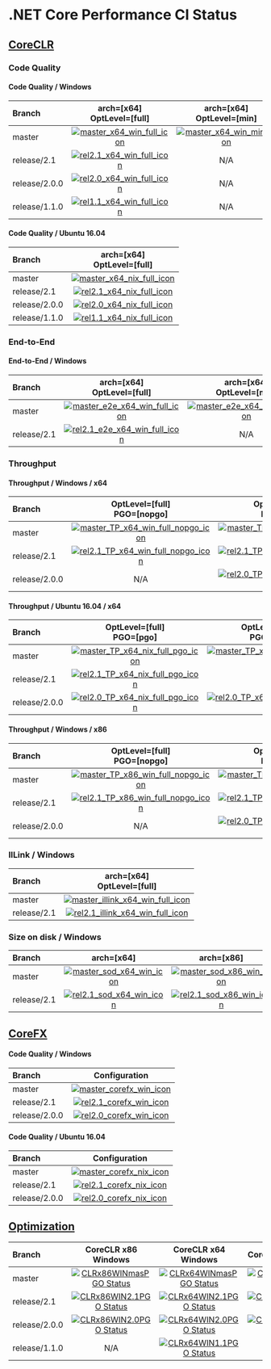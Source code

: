 # .NET Core Performance CI Status

## [CoreCLR](https://github.com/dotnet/coreclr)

### Code Quality

[//]: # (https://ci2.dot.net/job/dotnet_coreclr/job/perf/job/master/job/perf_Ubuntu16.04/lastCompletedBuild/buildTimestamp)

#### Code Quality / Windows

| Branch        | arch=[x64]<br>OptLevel=[full]                      | arch=[x64]<br>OptLevel=[min]                     | arch=[x86]<br>OptLevel=[full]                      | arch=[x86]<br>OptLevel=[min]                     |
| :------------ | :------------------------------------------------: | :----------------------------------------------: | :------------------------------------------------: | :----------------------------------------------: |
| master        | [![master_x64_win_full_icon]][master_x64_win_full] | [![master_x64_win_min_icon]][master_x64_win_min] | [![master_x86_win_full_icon]][master_x86_win_full] | [![master_x86_win_min_icon]][master_x86_win_min] |
| release/2.1   | [![rel2.1_x64_win_full_icon]][rel2.1_x64_win_full] | N/A                                              | [![rel2.1_x86_win_full_icon]][rel2.1_x86_win_full] | N/A                                              |
| release/2.0.0 | [![rel2.0_x64_win_full_icon]][rel2.0_x64_win_full] | N/A                                              | [![rel2.0_x86_win_full_icon]][rel2.0_x86_win_full] | N/A                                              |
| release/1.1.0 | [![rel1.1_x64_win_full_icon]][rel1.1_x64_win_full] | N/A                                              | [![rel1.1_x86_win_full_icon]][rel1.1_x86_win_full] | N/A                                              |

#### Code Quality / Ubuntu 16.04

| Branch        | arch=[x64]<br>OptLevel=[full]                      |
| :------------ | :------------------------------------------------: |
| master        | [![master_x64_nix_full_icon]][master_x64_nix_full] |
| release/2.1   | [![rel2.1_x64_nix_full_icon]][rel2.1_x64_nix_full] |
| release/2.0.0 | [![rel2.0_x64_nix_full_icon]][rel2.0_x64_nix_full] |
| release/1.1.0 | [![rel1.1_x64_nix_full_icon]][rel1.1_x64_nix_full] |

[//]: # (These are the x64 links)
[master_x64_nix_full]:                  https://ci2.dot.net/job/dotnet_coreclr/job/perf/job/master/job/perf_Ubuntu16.04/lastCompletedBuild/
[master_x64_nix_full_icon]:             https://ci2.dot.net/job/dotnet_coreclr/job/perf/job/master/job/perf_Ubuntu16.04/lastCompletedBuild/badge/icon (Run Status)
[master_x64_win_full]:                  https://ci2.dot.net/job/dotnet_coreclr/job/perf/job/master/job/perf_perflab_Windows_NT_x64_full_opt_ryujit/lastCompletedBuild/
[master_x64_win_full_icon]:             https://ci2.dot.net/job/dotnet_coreclr/job/perf/job/master/job/perf_perflab_Windows_NT_x64_full_opt_ryujit/lastCompletedBuild/badge/icon (Run Status)
[master_x64_win_min]:                   https://ci2.dot.net/job/dotnet_coreclr/job/perf/job/master/job/perf_perflab_Windows_NT_x64_min_opt_ryujit/lastCompletedBuild/
[master_x64_win_min_icon]:              https://ci2.dot.net/job/dotnet_coreclr/job/perf/job/master/job/perf_perflab_Windows_NT_x64_min_opt_ryujit/lastCompletedBuild/badge/icon (Run Status)
[rel2.1_x64_nix_full]:                  https://ci2.dot.net/job/dotnet_coreclr/job/perf/job/release_2.1/job/perf_Ubuntu16.04/lastCompletedBuild/
[rel2.1_x64_nix_full_icon]:             https://ci2.dot.net/job/dotnet_coreclr/job/perf/job/release_2.1/job/perf_Ubuntu16.04/lastCompletedBuild/badge/icon (Run Status)
[rel2.1_x64_win_full]:                  https://ci2.dot.net/job/dotnet_coreclr/job/perf/job/release_2.1/job/perf_perflab_Windows_NT_x64_full_opt_ryujit/lastCompletedBuild/
[rel2.1_x64_win_full_icon]:             https://ci2.dot.net/job/dotnet_coreclr/job/perf/job/release_2.1/job/perf_perflab_Windows_NT_x64_full_opt_ryujit/lastCompletedBuild/badge/icon (Run Status)
[rel2.0_x64_nix_full]:                  https://ci2.dot.net/job/dotnet_coreclr/job/perf/job/release_2.0.0/job/perf_Ubuntu16.04/lastCompletedBuild/
[rel2.0_x64_nix_full_icon]:             https://ci2.dot.net/job/dotnet_coreclr/job/perf/job/release_2.0.0/job/perf_Ubuntu16.04/lastCompletedBuild/badge/icon (Run Status)
[rel2.0_x64_win_full]:                  https://ci2.dot.net/job/dotnet_coreclr/job/perf/job/release_2.0.0/job/perf_perflab_Windows_NT_x64/lastCompletedBuild/
[rel2.0_x64_win_full_icon]:             https://ci2.dot.net/job/dotnet_coreclr/job/perf/job/release_2.0.0/job/perf_perflab_Windows_NT_x64/lastCompletedBuild/badge/icon (Run Status)
[rel1.1_x64_nix_full]:                  https://ci2.dot.net/job/dotnet_coreclr/job/perf/job/release_1.1.0/job/perf_Ubuntu16.04/lastCompletedBuild/
[rel1.1_x64_nix_full_icon]:             https://ci2.dot.net/job/dotnet_coreclr/job/perf/job/release_1.1.0/job/perf_Ubuntu16.04/lastCompletedBuild/badge/icon (Run Status)
[rel1.1_x64_win_full]:                  https://ci2.dot.net/job/dotnet_coreclr/job/perf/job/release_1.1.0/job/perf_perflab_Windows_NT_x64/lastCompletedBuild/
[rel1.1_x64_win_full_icon]:             https://ci2.dot.net/job/dotnet_coreclr/job/perf/job/release_1.1.0/job/perf_perflab_Windows_NT_x64/lastCompletedBuild/badge/icon (Run Status)

[//]: # (These are the x86 links)
[master_x86_win_full]:                  https://ci2.dot.net/job/dotnet_coreclr/job/perf/job/master/job/perf_perflab_Windows_NT_x86_full_opt_ryujit/lastCompletedBuild/
[master_x86_win_full_icon]:             https://ci2.dot.net/job/dotnet_coreclr/job/perf/job/master/job/perf_perflab_Windows_NT_x86_full_opt_ryujit/lastCompletedBuild/badge/icon (Run Status)
[master_x86_win_min]:                   https://ci2.dot.net/job/dotnet_coreclr/job/perf/job/master/job/perf_perflab_Windows_NT_x86_min_opt_ryujit/lastCompletedBuild/
[master_x86_win_min_icon]:              https://ci2.dot.net/job/dotnet_coreclr/job/perf/job/master/job/perf_perflab_Windows_NT_x86_min_opt_ryujit/lastCompletedBuild/badge/icon (Run Status)
[rel2.1_x86_win_full]:                  https://ci2.dot.net/job/dotnet_coreclr/job/perf/job/release_2.1/job/perf_perflab_Windows_NT_x86_full_opt_ryujit/lastCompletedBuild/
[rel2.1_x86_win_full_icon]:             https://ci2.dot.net/job/dotnet_coreclr/job/perf/job/release_2.1/job/perf_perflab_Windows_NT_x86_full_opt_ryujit/lastCompletedBuild/badge/icon (Run Status)
[rel2.0_x86_win_full]:                  https://ci2.dot.net/job/dotnet_coreclr/job/perf/job/release_2.0.0/job/perf_perflab_Windows_NT_x86/lastCompletedBuild/
[rel2.0_x86_win_full_icon]:             https://ci2.dot.net/job/dotnet_coreclr/job/perf/job/release_2.0.0/job/perf_perflab_Windows_NT_x86/lastCompletedBuild/badge/icon (Run Status)
[rel1.1_x86_win_full]:                  https://ci2.dot.net/job/dotnet_coreclr/job/perf/job/release_1.1.0/job/perf_perflab_Windows_NT_x86/lastCompletedBuild/
[rel1.1_x86_win_full_icon]:             https://ci2.dot.net/job/dotnet_coreclr/job/perf/job/release_1.1.0/job/perf_perflab_Windows_NT_x86/lastCompletedBuild/badge/icon (Run Status)

### End-to-End

#### End-to-End / Windows

| Branch      | arch=[x64]<br>OptLevel=[full]                              | arch=[x64]<br>OptLevel=[min]                             | arch=[x64]<br>OptLevel=[tiered]                                | arch=[x86]<br>OptLevel=[full]                              | arch=[x86]<br>OptLevel=[min]                             | arch=[x86]<br>OptLevel=[tiered]                                |
| :---------- | :--------------------------------------------------------: | :------------------------------------------------------: | :------------------------------------------------------------: | :--------------------------------------------------------: | :------------------------------------------------------: | :------------------------------------------------------------: |
| master      | [![master_e2e_x64_win_full_icon]][master_e2e_x64_win_full] | [![master_e2e_x64_win_min_icon]][master_e2e_x64_win_min] | [![master_e2e_x64_win_tiered_icon]][master_e2e_x64_win_tiered] | [![master_e2e_x86_win_full_icon]][master_e2e_x86_win_full] | [![master_e2e_x86_win_min_icon]][master_e2e_x86_win_min] | [![master_e2e_x86_win_tiered_icon]][master_e2e_x86_win_tiered] |
| release/2.1 | [![rel2.1_e2e_x64_win_full_icon]][rel2.1_e2e_x64_win_full] | N/A                                                      | N/A                                                            | [![rel2.1_e2e_x86_win_full_icon]][rel2.1_e2e_x86_win_full] | N/A                                                      | N/A                                                            |

[//]: # (These are the x64 links)
[master_e2e_x64_win_full]:              https://ci2.dot.net/job/dotnet_coreclr/job/perf/job/master/job/perf_scenarios_Windows_NT_x64_full_opt_ryujit/lastCompletedBuild/
[master_e2e_x64_win_full_icon]:         https://ci2.dot.net/job/dotnet_coreclr/job/perf/job/master/job/perf_scenarios_Windows_NT_x64_full_opt_ryujit/lastCompletedBuild/badge/icon (Run Status)
[master_e2e_x64_win_min]:               https://ci2.dot.net/job/dotnet_coreclr/job/perf/job/master/job/perf_scenarios_Windows_NT_x64_min_opt_ryujit/lastCompletedBuild/
[master_e2e_x64_win_min_icon]:          https://ci2.dot.net/job/dotnet_coreclr/job/perf/job/master/job/perf_scenarios_Windows_NT_x64_min_opt_ryujit/lastCompletedBuild/badge/icon (Run Status)
[master_e2e_x64_win_tiered]:            https://ci2.dot.net/job/dotnet_coreclr/job/perf/job/master/job/perf_scenarios_Windows_NT_x64_tiered_ryujit/lastCompletedBuild/
[master_e2e_x64_win_tiered_icon]:       https://ci2.dot.net/job/dotnet_coreclr/job/perf/job/master/job/perf_scenarios_Windows_NT_x64_tiered_ryujit/lastCompletedBuild/badge/icon (Run Status)
[rel2.1_e2e_x64_win_full]:              https://ci2.dot.net/job/dotnet_coreclr/job/perf/job/release_2.1/job/perf_scenarios_Windows_NT_x64_full_opt_ryujit/lastCompletedBuild/
[rel2.1_e2e_x64_win_full_icon]:         https://ci2.dot.net/job/dotnet_coreclr/job/perf/job/release_2.1/job/perf_scenarios_Windows_NT_x64_full_opt_ryujit/lastCompletedBuild/badge/icon (Run Status)

[//]: # (These are the x86 links)
[master_e2e_x86_win_full]:              https://ci2.dot.net/job/dotnet_coreclr/job/perf/job/master/job/perf_scenarios_Windows_NT_x86_full_opt_ryujit/lastCompletedBuild/
[master_e2e_x86_win_full_icon]:         https://ci2.dot.net/job/dotnet_coreclr/job/perf/job/master/job/perf_scenarios_Windows_NT_x86_full_opt_ryujit/lastCompletedBuild/badge/icon (Run Status)
[master_e2e_x86_win_min]:               https://ci2.dot.net/job/dotnet_coreclr/job/perf/job/master/job/perf_scenarios_Windows_NT_x86_min_opt_ryujit/lastCompletedBuild/
[master_e2e_x86_win_min_icon]:          https://ci2.dot.net/job/dotnet_coreclr/job/perf/job/master/job/perf_scenarios_Windows_NT_x86_min_opt_ryujit/lastCompletedBuild/badge/icon (Run Status)
[master_e2e_x86_win_tiered]:            https://ci2.dot.net/job/dotnet_coreclr/job/perf/job/master/job/perf_scenarios_Windows_NT_x86_tiered_ryujit/lastCompletedBuild/
[master_e2e_x86_win_tiered_icon]:       https://ci2.dot.net/job/dotnet_coreclr/job/perf/job/master/job/perf_scenarios_Windows_NT_x86_tiered_ryujit/lastCompletedBuild/badge/icon (Run Status)
[rel2.1_e2e_x86_win_full]:              https://ci2.dot.net/job/dotnet_coreclr/job/perf/job/release_2.1/job/perf_scenarios_Windows_NT_x86_full_opt_ryujit/lastCompletedBuild/
[rel2.1_e2e_x86_win_full_icon]:         https://ci2.dot.net/job/dotnet_coreclr/job/perf/job/release_2.1/job/perf_scenarios_Windows_NT_x86_full_opt_ryujit/lastCompletedBuild/badge/icon (Run Status)

### Throughput

#### Throughput / Windows / x64

| Branch        | OptLevel=[full]<br>PGO=[nopgo]                                       | OptLevel=[full]<br>PGO=[pgo]                                     | OptLevel=[min]<br>PGO=[nopgo]                                      | OptLevel=[min]<br>PGO=[pgo]                                    |
| :------------ | :------------------------------------------------------------------: | :--------------------------------------------------------------: | :----------------------------------------------------------------: | :------------------------------------------------------------: |
| master        | [![master_TP_x64_win_full_nopgo_icon]][master_TP_x64_win_full_nopgo] | [![master_TP_x64_win_full_pgo_icon]][master_TP_x64_win_full_pgo] | [![master_TP_x64_win_min_nopgo_icon]][master_TP_x64_win_min_nopgo] | [![master_TP_x64_win_min_pgo_icon]][master_TP_x64_win_min_pgo] |
| release/2.1   | [![rel2.1_TP_x64_win_full_nopgo_icon]][rel2.1_TP_x64_win_full_nopgo] | [![rel2.1_TP_x64_win_full_pgo_icon]][rel2.1_TP_x64_win_full_pgo] | N/A                                                                | N/A                                                            |
| release/2.0.0 | N/A                                                                  | [![rel2.0_TP_x64_win_full_pgo_icon]][rel2.0_TP_x64_win_full_pgo] | N/A                                                                | [![rel2.0_TP_x64_win_min_pgo_icon]][rel2.0_TP_x64_win_min_pgo] |

#### Throughput / Ubuntu 16.04 / x64

| Branch        | OptLevel=[full]<br>PGO=[pgo]                                     |  OptLevel=[min]<br>PGO=[pgo]                                    |
| :------------ | :--------------------------------------------------------------: |  :------------------------------------------------------------: |
| master        | [![master_TP_x64_nix_full_pgo_icon]][master_TP_x64_nix_full_pgo] |  [![master_TP_x64_nix_min_pgo_icon]][master_TP_x64_nix_min_pgo] |
| release/2.1   | [![rel2.1_TP_x64_nix_full_pgo_icon]][rel2.1_TP_x64_nix_full_pgo] |  N/A                                                            |
| release/2.0.0 | [![rel2.0_TP_x64_nix_full_pgo_icon]][rel2.0_TP_x64_nix_full_pgo] |  [![rel2.0_TP_x64_nix_min_pgo_icon]][rel2.0_TP_x64_nix_min_pgo] |

[//]: # (These are the x64 links)
[master_TP_x64_nix_full_pgo]:           https://ci2.dot.net/job/dotnet_coreclr/job/perf/job/master/job/perf_throughput_Ubuntu14.04_full_opt/lastCompletedBuild/
[master_TP_x64_nix_full_pgo_icon]:      https://ci2.dot.net/job/dotnet_coreclr/job/perf/job/master/job/perf_throughput_Ubuntu14.04_full_opt/lastCompletedBuild/badge/icon (Run Status)
[master_TP_x64_nix_min_pgo]:            https://ci2.dot.net/job/dotnet_coreclr/job/perf/job/master/job/perf_throughput_Ubuntu14.04_min_opt/lastCompletedBuild/
[master_TP_x64_nix_min_pgo_icon]:       https://ci2.dot.net/job/dotnet_coreclr/job/perf/job/master/job/perf_throughput_Ubuntu14.04_min_opt/lastCompletedBuild/badge/icon (Run Status)
[master_TP_x64_win_full_nopgo]:         https://ci2.dot.net/job/dotnet_coreclr/job/perf/job/master/job/perf_throughput_perflab_Windows_NT_x64_full_opt_ryujit_nopgo/lastCompletedBuild/
[master_TP_x64_win_full_nopgo_icon]:    https://ci2.dot.net/job/dotnet_coreclr/job/perf/job/master/job/perf_throughput_perflab_Windows_NT_x64_full_opt_ryujit_nopgo/lastCompletedBuild/badge/icon (Run Status)
[master_TP_x64_win_full_pgo]:           https://ci2.dot.net/job/dotnet_coreclr/job/perf/job/master/job/perf_throughput_perflab_Windows_NT_x64_full_opt_ryujit_pgo/lastCompletedBuild/
[master_TP_x64_win_full_pgo_icon]:      https://ci2.dot.net/job/dotnet_coreclr/job/perf/job/master/job/perf_throughput_perflab_Windows_NT_x64_full_opt_ryujit_pgo/lastCompletedBuild/badge/icon (Run Status)
[master_TP_x64_win_min_nopgo]:          https://ci2.dot.net/job/dotnet_coreclr/job/perf/job/master/job/perf_throughput_perflab_Windows_NT_x64_min_opt_ryujit_nopgo/lastCompletedBuild/
[master_TP_x64_win_min_nopgo_icon]:     https://ci2.dot.net/job/dotnet_coreclr/job/perf/job/master/job/perf_throughput_perflab_Windows_NT_x64_min_opt_ryujit_nopgo/lastCompletedBuild/badge/icon (Run Status)
[master_TP_x64_win_min_pgo]:            https://ci2.dot.net/job/dotnet_coreclr/job/perf/job/master/job/perf_throughput_perflab_Windows_NT_x64_min_opt_ryujit_pgo/lastCompletedBuild/
[master_TP_x64_win_min_pgo_icon]:       https://ci2.dot.net/job/dotnet_coreclr/job/perf/job/master/job/perf_throughput_perflab_Windows_NT_x64_min_opt_ryujit_pgo/lastCompletedBuild/badge/icon (Run Status)
[rel2.1_TP_x64_nix_full_pgo]:           https://ci2.dot.net/job/dotnet_coreclr/job/perf/job/release_2.1/job/perf_throughput_Ubuntu16.04_full_opt/lastCompletedBuild/
[rel2.1_TP_x64_nix_full_pgo_icon]:      https://ci2.dot.net/job/dotnet_coreclr/job/perf/job/release_2.1/job/perf_throughput_Ubuntu16.04_full_opt/lastCompletedBuild/badge/icon (Run Status)
[rel2.1_TP_x64_win_full_nopgo]:         https://ci2.dot.net/job/dotnet_coreclr/job/perf/job/release_2.1/job/perf_throughput_perflab_Windows_NT_x64_full_opt_ryujit_nopgo/lastCompletedBuild/
[rel2.1_TP_x64_win_full_nopgo_icon]:    https://ci2.dot.net/job/dotnet_coreclr/job/perf/job/release_2.1/job/perf_throughput_perflab_Windows_NT_x64_full_opt_ryujit_nopgo/lastCompletedBuild/badge/icon (Run Status)
[rel2.1_TP_x64_win_full_pgo]:           https://ci2.dot.net/job/dotnet_coreclr/job/perf/job/release_2.1/job/perf_throughput_perflab_Windows_NT_x64_full_opt_ryujit_pgo/lastCompletedBuild/
[rel2.1_TP_x64_win_full_pgo_icon]:      https://ci2.dot.net/job/dotnet_coreclr/job/perf/job/release_2.1/job/perf_throughput_perflab_Windows_NT_x64_full_opt_ryujit_pgo/lastCompletedBuild/badge/icon (Run Status)
[rel2.0_TP_x64_nix_full_pgo]:           https://ci2.dot.net/job/dotnet_coreclr/job/perf/job/release_2.0.0/job/perf_throughput_Ubuntu16.04_full_opt/lastCompletedBuild/
[rel2.0_TP_x64_nix_full_pgo_icon]:      https://ci2.dot.net/job/dotnet_coreclr/job/perf/job/release_2.0.0/job/perf_throughput_Ubuntu16.04_full_opt/lastCompletedBuild/badge/icon (Run Status)
[rel2.0_TP_x64_nix_min_pgo]:            https://ci2.dot.net/job/dotnet_coreclr/job/perf/job/release_2.0.0/job/perf_throughput_Ubuntu16.04_min_opt/lastCompletedBuild/
[rel2.0_TP_x64_nix_min_pgo_icon]:       https://ci2.dot.net/job/dotnet_coreclr/job/perf/job/release_2.0.0/job/perf_throughput_Ubuntu16.04_min_opt/lastCompletedBuild/badge/icon (Run Status)
[rel2.0_TP_x64_win_full_pgo]:           https://ci2.dot.net/job/dotnet_coreclr/job/perf/job/release_2.0.0/job/perf_throughput_perflab_Windows_NT_x64_full_opt/lastCompletedBuild/
[rel2.0_TP_x64_win_full_pgo_icon]:      https://ci2.dot.net/job/dotnet_coreclr/job/perf/job/release_2.0.0/job/perf_throughput_perflab_Windows_NT_x64_full_opt/lastCompletedBuild/badge/icon (Run Status)
[rel2.0_TP_x64_win_min_pgo]:            https://ci2.dot.net/job/dotnet_coreclr/job/perf/job/release_2.0.0/job/perf_throughput_perflab_Windows_NT_x64_min_opt/lastCompletedBuild/
[rel2.0_TP_x64_win_min_pgo_icon]:       https://ci2.dot.net/job/dotnet_coreclr/job/perf/job/release_2.0.0/job/perf_throughput_perflab_Windows_NT_x64_min_opt/lastCompletedBuild/badge/icon (Run Status)

#### Throughput / Windows / x86

| Branch        | OptLevel=[full]<br>PGO=[nopgo]                                       | OptLevel=[full]<br>PGO=[pgo]                                     | OptLevel=[min]<br>PGO=[nopgo]                                      | OptLevel=[min]<br>PGO=[pgo]                                    |
| :------------ | :------------------------------------------------------------------: | :--------------------------------------------------------------: | :----------------------------------------------------------------: | :------------------------------------------------------------: |
| master        | [![master_TP_x86_win_full_nopgo_icon]][master_TP_x86_win_full_nopgo] | [![master_TP_x86_win_full_pgo_icon]][master_TP_x86_win_full_pgo] | [![master_TP_x86_win_min_nopgo_icon]][master_TP_x86_win_min_nopgo] | [![master_TP_x86_win_min_pgo_icon]][master_TP_x86_win_min_pgo] |
| release/2.1   | [![rel2.1_TP_x86_win_full_nopgo_icon]][rel2.1_TP_x86_win_full_nopgo] | [![rel2.1_TP_x86_win_full_pgo_icon]][rel2.1_TP_x86_win_full_pgo] | N/A                                                                | N/A                                                            |
| release/2.0.0 | N/A                                                                  | [![rel2.0_TP_x86_win_full_pgo_icon]][rel2.0_TP_x86_win_full_pgo] | N/A                                                                | [![rel2.0_TP_x86_win_min_pgo_icon]][rel2.0_TP_x86_win_min_pgo] |

[//]: # (These are the x86 links)
[master_TP_x86_win_full_nopgo]:         https://ci2.dot.net/job/dotnet_coreclr/job/perf/job/master/job/perf_throughput_perflab_Windows_NT_x86_full_opt_ryujit_nopgo/lastCompletedBuild/
[master_TP_x86_win_full_nopgo_icon]:    https://ci2.dot.net/job/dotnet_coreclr/job/perf/job/master/job/perf_throughput_perflab_Windows_NT_x86_full_opt_ryujit_nopgo/lastCompletedBuild/badge/icon (Run Status)
[master_TP_x86_win_full_pgo]:           https://ci2.dot.net/job/dotnet_coreclr/job/perf/job/master/job/perf_throughput_perflab_Windows_NT_x86_full_opt_ryujit_pgo/lastCompletedBuild/
[master_TP_x86_win_full_pgo_icon]:      https://ci2.dot.net/job/dotnet_coreclr/job/perf/job/master/job/perf_throughput_perflab_Windows_NT_x86_full_opt_ryujit_pgo/lastCompletedBuild/badge/icon (Run Status)
[master_TP_x86_win_min_nopgo]:          https://ci2.dot.net/job/dotnet_coreclr/job/perf/job/master/job/perf_throughput_perflab_Windows_NT_x86_min_opt_ryujit_nopgo/lastCompletedBuild/
[master_TP_x86_win_min_nopgo_icon]:     https://ci2.dot.net/job/dotnet_coreclr/job/perf/job/master/job/perf_throughput_perflab_Windows_NT_x86_min_opt_ryujit_nopgo/lastCompletedBuild/badge/icon (Run Status)
[master_TP_x86_win_min_pgo]:            https://ci2.dot.net/job/dotnet_coreclr/job/perf/job/master/job/perf_throughput_perflab_Windows_NT_x86_min_opt_ryujit_pgo/lastCompletedBuild/
[master_TP_x86_win_min_pgo_icon]:       https://ci2.dot.net/job/dotnet_coreclr/job/perf/job/master/job/perf_throughput_perflab_Windows_NT_x86_min_opt_ryujit_pgo/lastCompletedBuild/badge/icon (Run Status)
[rel2.1_TP_x86_win_full_nopgo]:         https://ci2.dot.net/job/dotnet_coreclr/job/perf/job/release_2.1/job/perf_throughput_perflab_Windows_NT_x86_full_opt_ryujit_nopgo/lastCompletedBuild/
[rel2.1_TP_x86_win_full_nopgo_icon]:    https://ci2.dot.net/job/dotnet_coreclr/job/perf/job/release_2.1/job/perf_throughput_perflab_Windows_NT_x86_full_opt_ryujit_nopgo/lastCompletedBuild/badge/icon (Run Status)
[rel2.1_TP_x86_win_full_pgo]:           https://ci2.dot.net/job/dotnet_coreclr/job/perf/job/release_2.1/job/perf_throughput_perflab_Windows_NT_x86_full_opt_ryujit_pgo/lastCompletedBuild/
[rel2.1_TP_x86_win_full_pgo_icon]:      https://ci2.dot.net/job/dotnet_coreclr/job/perf/job/release_2.1/job/perf_throughput_perflab_Windows_NT_x86_full_opt_ryujit_pgo/lastCompletedBuild/badge/icon (Run Status)
[rel2.0_TP_x86_win_full_pgo]:           https://ci2.dot.net/job/dotnet_coreclr/job/perf/job/release_2.0.0/job/perf_throughput_perflab_Windows_NT_x86_full_opt/lastCompletedBuild/
[rel2.0_TP_x86_win_full_pgo_icon]:      https://ci2.dot.net/job/dotnet_coreclr/job/perf/job/release_2.0.0/job/perf_throughput_perflab_Windows_NT_x86_full_opt/lastCompletedBuild/badge/icon (Run Status)
[rel2.0_TP_x86_win_min_pgo]:            https://ci2.dot.net/job/dotnet_coreclr/job/perf/job/release_2.0.0/job/perf_throughput_perflab_Windows_NT_x86_min_opt/lastCompletedBuild/
[rel2.0_TP_x86_win_min_pgo_icon]:       https://ci2.dot.net/job/dotnet_coreclr/job/perf/job/release_2.0.0/job/perf_throughput_perflab_Windows_NT_x86_min_opt/lastCompletedBuild/badge/icon (Run Status)

### IlLink / Windows

| Branch      | arch=[x64]<br>OptLevel=[full]                                    |
| :---------- | :--------------------------------------------------------------: |
| master      | [![master_illink_x64_win_full_icon]][master_illink_x64_win_full] |
| release/2.1 | [![rel2.1_illink_x64_win_full_icon]][rel2.1_illink_x64_win_full] |

[//]: # (These are the x64 links)
[master_illink_x64_win_full]:           https://ci2.dot.net/job/dotnet_coreclr/job/perf/job/master/job/perf_illink_Windows_NT_x64_full_opt_ryujit/lastCompletedBuild/
[master_illink_x64_win_full_icon]:      https://ci2.dot.net/job/dotnet_coreclr/job/perf/job/master/job/perf_illink_Windows_NT_x64_full_opt_ryujit/lastCompletedBuild/badge/icon (Run Status)
[rel2.1_illink_x64_win_full]:           https://ci2.dot.net/job/dotnet_coreclr/job/perf/job/release_2.1/job/perf_illink_Windows_NT_x64_full_opt_ryujit/lastCompletedBuild/
[rel2.1_illink_x64_win_full_icon]:      https://ci2.dot.net/job/dotnet_coreclr/job/perf/job/release_2.1/job/perf_illink_Windows_NT_x64_full_opt_ryujit/lastCompletedBuild/badge/icon (Run Status)

### Size on disk / Windows

| Branch      | arch=[x64]                                       | arch=[x86]                                       |
| :---------- | :----------------------------------------------: | :----------------------------------------------: |
| master      | [![master_sod_x64_win_icon]][master_sod_x64_win] | [![master_sod_x86_win_icon]][master_sod_x86_win] |
| release/2.1 | [![rel2.1_sod_x64_win_icon]][rel2.1_sod_x64_win] | [![rel2.1_sod_x86_win_icon]][rel2.1_sod_x86_win] |

[//]: # (These are the x64 links)
[master_sod_x64_win]:                   https://ci2.dot.net/job/dotnet_coreclr/job/perf/job/master/job/sizeondisk_x64/lastCompletedBuild/
[master_sod_x64_win_icon]:              https://ci2.dot.net/job/dotnet_coreclr/job/perf/job/master/job/sizeondisk_x64/lastCompletedBuild/badge/icon (Run Status)
[rel2.1_sod_x64_win]:                   https://ci2.dot.net/job/dotnet_coreclr/job/perf/job/release_2.1/job/sizeondisk_x64/lastCompletedBuild/
[rel2.1_sod_x64_win_icon]:              https://ci2.dot.net/job/dotnet_coreclr/job/perf/job/release_2.1/job/sizeondisk_x64/lastCompletedBuild/badge/icon (Run Status)

[//]: # (These are the x86 links)
[master_sod_x86_win]:                   https://ci2.dot.net/job/dotnet_coreclr/job/perf/job/master/job/sizeondisk_x86/lastCompletedBuild/
[master_sod_x86_win_icon]:              https://ci2.dot.net/job/dotnet_coreclr/job/perf/job/master/job/sizeondisk_x86/lastCompletedBuild/badge/icon (Run Status)
[rel2.1_sod_x86_win]:                   https://ci2.dot.net/job/dotnet_coreclr/job/perf/job/release_2.1/job/sizeondisk_x86/lastCompletedBuild/
[rel2.1_sod_x86_win_icon]:              https://ci2.dot.net/job/dotnet_coreclr/job/perf/job/release_2.1/job/sizeondisk_x86/lastCompletedBuild/badge/icon (Run Status)

## [CoreFX](https://github.com/dotnet/corefx)

#### Code Quality / Windows

| Branch        | Configuration                                  |
| :------------ | :--------------------------------------------: |
| master        | [![master_corefx_win_icon]][master_corefx_win] |
| release/2.1   | [![rel2.1_corefx_win_icon]][rel2.1_corefx_win] |
| release/2.0.0 | [![rel2.0_corefx_win_icon]][rel2.0_corefx_win] |

#### Code Quality / Ubuntu 16.04

| Branch        | Configuration                                  |
| :------------ | :--------------------------------------------: |
| master        | [![master_corefx_nix_icon]][master_corefx_nix] |
| release/2.1   | [![rel2.1_corefx_nix_icon]][rel2.1_corefx_nix] |
| release/2.0.0 | [![rel2.0_corefx_nix_icon]][rel2.0_corefx_nix] |

[//]: # (These are the Windows_NT x64 links)
[master_corefx_win]:                    https://ci2.dot.net/job/dotnet_corefx/job/perf/job/master/job/perf_windows_nt_release/lastCompletedBuild/
[master_corefx_win_icon]:               https://ci2.dot.net/job/dotnet_corefx/job/perf/job/master/job/perf_windows_nt_release/lastCompletedBuild/badge/icon (Run Status)
[rel2.0_corefx_win]:                    https://ci2.dot.net/job/dotnet_corefx/job/perf/job/release_2.0.0/job/perf_windows_nt_release/lastCompletedBuild/
[rel2.0_corefx_win_icon]:               https://ci2.dot.net/job/dotnet_corefx/job/perf/job/release_2.0.0/job/perf_windows_nt_release/lastCompletedBuild/badge/icon (Run Status)
[rel2.1_corefx_win]:                    https://ci2.dot.net/job/dotnet_corefx/job/perf/job/release_2.1/job/perf_windows_nt_release/lastCompletedBuild/
[rel2.1_corefx_win_icon]:               https://ci2.dot.net/job/dotnet_corefx/job/perf/job/release_2.1/job/perf_windows_nt_release/lastCompletedBuild/badge/icon (Run Status)

[//]: # (These are the Ubuntu 16.04 x64 links)
[master_corefx_nix]:                    https://ci2.dot.net/job/dotnet_corefx/job/perf/job/master/job/perf_ubuntu16.04_release/lastCompletedBuild/
[master_corefx_nix_icon]:               https://ci2.dot.net/job/dotnet_corefx/job/perf/job/master/job/perf_ubuntu16.04_release/lastCompletedBuild/badge/icon (Run Status)
[rel2.0_corefx_nix]:                    https://ci2.dot.net/job/dotnet_corefx/job/perf/job/release_2.0.0/job/perf_ubuntu16.04_release/lastCompletedBuild/
[rel2.0_corefx_nix_icon]:               https://ci2.dot.net/job/dotnet_corefx/job/perf/job/release_2.0.0/job/perf_ubuntu16.04_release/lastCompletedBuild/badge/icon (Run Status)
[rel2.1_corefx_nix]:                    https://ci2.dot.net/job/dotnet_corefx/job/perf/job/release_2.1/job/perf_ubuntu16.04_release/lastCompletedBuild/
[rel2.1_corefx_nix_icon]:               https://ci2.dot.net/job/dotnet_corefx/job/perf/job/release_2.1/job/perf_ubuntu16.04_release/lastCompletedBuild/badge/icon (Run Status)

## [Optimization](https://github.com/dotnet/optimization)

| Branch        | CoreCLR x86 Windows                              | CoreCLR x64 Windows                              | CoreCLR x64 Linux                                |
| :------------ | :----------------------------------------------: | :----------------------------------------------: | :----------------------------------------------: |
| master        | [![CLRx86WINmasPGO Status]][CLRx86WINmasPGO Url] | [![CLRx64WINmasPGO Status]][CLRx64WINmasPGO Url] | [![CLRx64LINmasPGO Status]][CLRx64LINmasPGO Url] |
| release/2.1   | [![CLRx86WIN2.1PGO Status]][CLRx86WIN2.1PGO Url] | [![CLRx64WIN2.1PGO Status]][CLRx64WIN2.1PGO Url] | [![CLRx64LIN2.1PGO Status]][CLRx64LIN2.1PGO Url] |
| release/2.0.0 | [![CLRx86WIN2.0PGO Status]][CLRx86WIN2.0PGO Url] | [![CLRx64WIN2.0PGO Status]][CLRx64WIN2.0PGO Url] | [![CLRx64LIN2.0PGO Status]][CLRx64LIN2.0PGO Url] |
| release/1.1.0 | N/A                                              | [![CLRx64WIN1.1PGO Status]][CLRx64WIN1.1PGO Url] | N/A                                              |

[CLRx86WINmasPGO Status]:   https://ci2.dot.net/buildStatus/icon?job=Private/dotnet_optimization/master/CLRx86WINmasPGO  (Run Status)
[CLRx64WINmasPGO Status]:   https://ci2.dot.net/buildStatus/icon?job=Private/dotnet_optimization/master/CLRx64WINmasPGO  (Run Status)
[CLRx64LINmasPGO Status]:   https://ci2.dot.net/buildStatus/icon?job=Private/dotnet_optimization/master/CLRx64LINmasPGO  (Run Status)
[CLRx86WIN2.1PGO Status]:   https://ci2.dot.net/buildStatus/icon?job=Private/dotnet_optimization/master/CLRx86WIN2.1PGO  (Run Status)
[CLRx64WIN2.1PGO Status]:   https://ci2.dot.net/buildStatus/icon?job=Private/dotnet_optimization/master/CLRx64WIN2.1PGO  (Run Status)
[CLRx64LIN2.1PGO Status]:   https://ci2.dot.net/buildStatus/icon?job=Private/dotnet_optimization/master/CLRx64LIN2.1PGO  (Run Status)
[CLRx86WIN2.0PGO Status]:   https://ci2.dot.net/buildStatus/icon?job=Private/dotnet_optimization/master/CLRx86WIN2.0PGO  (Run Status)
[CLRx64WIN2.0PGO Status]:   https://ci2.dot.net/buildStatus/icon?job=Private/dotnet_optimization/master/CLRx64WIN2.0PGO  (Run Status)
[CLRx64LIN2.0PGO Status]:   https://ci2.dot.net/buildStatus/icon?job=Private/dotnet_optimization/master/CLRx64LIN2.0PGO  (Run Status)
[CLRx64WIN1.1PGO Status]:   https://ci2.dot.net/buildStatus/icon?job=Private/dotnet_optimization/master/CLRx64WIN1.1PGO  (Run Status)

[CLRx86WINmasPGO Url]:      https://ci2.dot.net/job/Private/job/dotnet_optimization/job/master/job/CLRx86WINmasPGO/
[CLRx64WINmasPGO Url]:      https://ci2.dot.net/job/Private/job/dotnet_optimization/job/master/job/CLRx64WINmasPGO/
[CLRx64LINmasPGO Url]:      https://ci2.dot.net/job/Private/job/dotnet_optimization/job/master/job/CLRx64LINmasPGO/
[CLRx86WIN2.1PGO Url]:      https://ci2.dot.net/job/Private/job/dotnet_optimization/job/master/job/CLRx86WIN2.1PGO/
[CLRx64WIN2.1PGO Url]:      https://ci2.dot.net/job/Private/job/dotnet_optimization/job/master/job/CLRx64WIN2.1PGO/
[CLRx64LIN2.1PGO Url]:      https://ci2.dot.net/job/Private/job/dotnet_optimization/job/master/job/CLRx64LIN2.1PGO/
[CLRx86WIN2.0PGO Url]:      https://ci2.dot.net/job/Private/job/dotnet_optimization/job/master/job/CLRx86WIN2.0PGO/
[CLRx64WIN2.0PGO Url]:      https://ci2.dot.net/job/Private/job/dotnet_optimization/job/master/job/CLRx64WIN2.0PGO/
[CLRx64LIN2.0PGO Url]:      https://ci2.dot.net/job/Private/job/dotnet_optimization/job/master/job/CLRx64LIN2.0PGO/
[CLRx64WIN1.1PGO Url]:      https://ci2.dot.net/job/Private/job/dotnet_optimization/job/master/job/CLRx64WIN1.1PGO/
